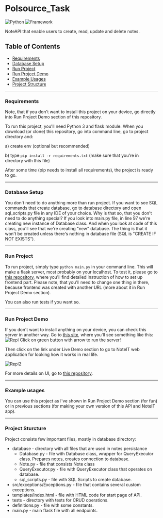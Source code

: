# Polsource_Task
![Python](https://img.shields.io/badge/Language-Python-9cf) ![Framework](https://img.shields.io/badge/Framework-Flask-gray)

NoteAPI that enable users to create, read, update and delete notes.

## Table of Contents
* [Requirements](#requirements)
* [Database Setup](#database-setup)
* [Run Project](#run-project)
* [Run Project Demo](#run-project-demo)
* [Example Usages](#example-usages)
* [Project Structure](#project-structure)

---

### Requirements
Note, that if you don't want to install this project on your device, go directly into Run Project Demo section of this repository.

To run this project, you'll need Python 3 and flask module. When you download (or clone) this repository, go into command line, go to project directory and:

a) create env (optional but recommended)

b) type `pip install -r requirements.txt` (make sure that you're in directory with this file)

After some time (pip needs to install all requirements), the project is ready to go.

---

### Database Setup
You don't need to do anything more than run project. If you want to see SQL commands that create database, go to database directory and open sql_scripts.py file in any IDE
of your choice.
Why is that so, that you don't need to do anything special? If you look into main.py file, in line 97 we're creating new instance of Database class. And when you look at code
of this class, you'll see that we're creating "new" database. The thing is that it won't be created unless there's nothing in database file (SQL is "CREATE IF NOT EXISTS").

---

### Run Project
To run project, simply type `python main.py` in your command line. This will make a flask server, most probably on your localhost. To test it, please go to 
[this repository](https://github.com/Davenury/NoteIT), where you'll find detailed instruction of how to set up frontend part. Please note, that you'll need to change one thing
in there, because frontend was created with another URL (more about it in Run Project Demo section).

You can also run tests if you want so.

---

### Run Project Demo
If  you don't want to install anything on your device, you can check this server in another way. Go to [this site](https://repl.it/@Davenury/PolsourceTask), where you'll
see something like this:
![Repl](https://imgur.com/Xx3cO7j.png)
Click on green button with arrow to run the server!

Then click on the link under Live Demo section to go to NoteIT web application for looking how it works in real life.

![Repl2](https://imgur.com/m4PRDxp.png)

For more details on UI, go to [this repository](https://github.com/Davenury/NoteIT).

---

### Example usages

You can use this project as I've shown in Run Project Demo section (for fun) or in previous sections (for making your own version of this API and NoteIT app).

---

### Project Sturcture
Project consists few important files, mostly in database directory:
* database - directory with all files that are used in notes persistance
  * Database.py - file with Database class, wrapper for QueryExecutor class. Prepares notes, creates connection to database.
  * Note.py - file that consists Note class
  * QueryExecutor.py - file with QueryExecutor class that operates on database.
  * sql_scripts.py - file with SQL Scripts to create database.
* src/exceptions/Exceptions.py - file that contains several custom exceptions.
* templates/index.html - file with HTML code for start page of API.
* tests - directory with tests for CRUD operations.
* definitions.py - file with some constants.
* main.py - main flask file with all endpoints.
